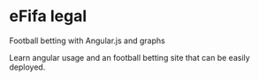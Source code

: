 eFifa legal
=====

Football betting with Angular.js and graphs

Learn angular usage and an football betting site that can be easily deployed.
